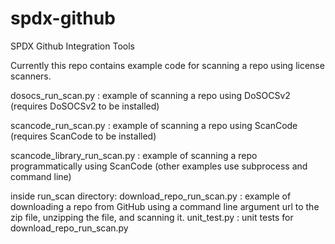 # spdx-github
SPDX Github Integration Tools

Currently this repo contains example code for scanning a repo using license scanners.

dosocs_run_scan.py : example of scanning a repo using DoSOCSv2 (requires DoSOCSv2 to be installed)

scancode_run_scan.py : example of scanning a repo using ScanCode (requires ScanCode to be installed)

scancode_library_run_scan.py : example of scanning a repo programmatically using ScanCode (other examples use subprocess and command line)

inside run_scan directory:
  download_repo_run_scan.py : example of downloading a repo from GitHub using a command line argument url to the zip file, unzipping the file, and scanning it.
  unit_test.py : unit tests for download_repo_run_scan.py
